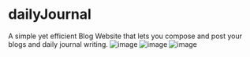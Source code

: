 # dailyJournal
A simple yet efficient Blog Website that lets you compose and post your blogs and daily journal writing.
![image](https://user-images.githubusercontent.com/55653329/146631897-791f67dc-add1-4796-afbd-63bf9ba20227.png)
![image](https://user-images.githubusercontent.com/55653329/146631933-ca5e4b4a-2eaf-4e21-965d-91ff83b3bcf3.png)
![image](https://user-images.githubusercontent.com/55653329/146631950-6fb76d2c-ff36-4183-a5f6-d03b9fadc6e0.png)
